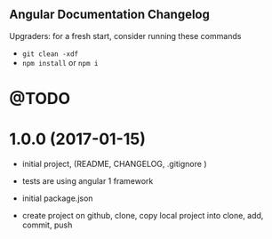 ## Angular Documentation Changelog
Upgraders: for a fresh start, consider running these commands 
* `git clean -xdf` 
* `npm install` or `npm i`

<a name="TO DO"></a>
# @TODO

<a name="1.0.0"></a>
# 1.0.0 (2017-01-15)
* initial project, (README, CHANGELOG, .gitignore )
* tests are using angular 1 framework
* initial package.json

* create project on github, clone, copy local project into clone, add, commit, push  